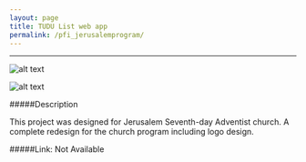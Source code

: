 ```yaml
---
layout: page
title: TUDU List web app
permalink: /pfi_jerusalemprogram/
---
```



---

![alt text](https://scontent-a-iad.xx.fbcdn.net/hphotos-xpf1/v/t1.0-9/1939653_1439983862905737_1209739354_n.jpg?oh=cd566605791d3a738d17ecda5bb5ed81&oe=5550EC69 "jerusalem cover page 1")

![alt text](https://scontent-b-iad.xx.fbcdn.net/hphotos-xpf1/v/t1.0-9/1959296_1439983846239072_154036791_n.jpg?oh=5a98397671d5c1c9ee05b2aba2b44e8f&oe=55602F4F "jerusalem cover page 1")


#####Description

This project was designed for Jerusalem Seventh-day Adventist church. A complete redesign for the church program including logo design.

#####Link: Not Available



